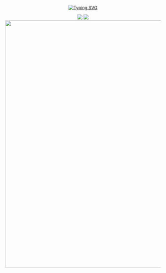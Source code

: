 
<p align="center">
<a href="https://git.io/typing-svg"><img src="https://readme-typing-svg.demolab.com?font=Orbitron&weight=600&size=32&pause=1000&color=0366D6&center=true&width=800&height=100&lines=Welcome+to+my+Github+profile!;I'm+Octaver." alt="Typing SVG" /></a>
</p>

<p align="center">
    <picture>
      <source srcset="https://github-readme-stats.vercel.app/api?username=Octaver2131&show_icons=true&hide_border=true&line_height=24&theme=github_dark" media="(prefers-color-scheme: dark)" />
      <img src="https://github-readme-stats.vercel.app/api?username=Octaver2131&show_icons=true&hide_border=true&line_height=24" />
    </picture>
    <picture>
      <source srcset="https://github-readme-stats.vercel.app/api/top-langs/?username=Octaver2131&layout=compact&hide_border=true&langs_count=8&theme=github_dark" media="(prefers-color-scheme: dark)" />
      <img src="https://github-readme-stats.vercel.app/api/top-langs/?username=Octaver2131&layout=compact&hide_border=true&langs_count=8" />
    </picture>
    
<br/>
    <img width="800" src="https://github-readme-activity-graph.vercel.app/graph?username=Octaver2131&theme=github-dark&hide_border=true&area=true" />
<br/>

<p align="center">
    
</p>


